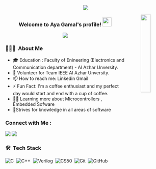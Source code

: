 <p align="center"><img src="https://i.imgur.com/A6bWGFl.gif"/></p>
<p align="center">
  <img src="https://github.com/mohamedabusrea/mohamedabusrea/blob/master/profile-img.png" align="right" width="25%"/>

<h3 align="center">
  Welcome to Aya Gamal's profile!
  <img src="https://media.giphy.com/media/hvRJCLFzcasrR4ia7z/giphy.gif" width="28">
</h3>

<!-- Typing SVG by DenverCoder1 - https://github.com/DenverCoder1/readme-typing-svg -->
<p align="center">
  <a href="https://github.com/DenverCoder1/readme-typing-svg"><img src="https://readme-typing-svg.herokuapp.com/?lines=SoftWare%20Engineering%20;Always%20learning%20new%20things&font=Fira%20Code&center=true&width=440&height=45&color=f75c7e&vCenter=true&size=22"></a>
</p> 


<h3> 👨🏻‍💻 &nbsp;About Me </h3>


- 🎓 Education : Faculty of Enineering (Electronics and Communication department) - Al Azhar Unversity.
- 💼  Volunteer for Team IEEE Al Azhar Unversity.
- 📫 How to reach me: Linkedin Gmail
- ⚡ Fun Fact: I'm a coffee enthusiast and my perfect day would start and end with a cup of coffee.
- 👨‍💻 Learning more about Microcontrollers , Embedded Sofware
- 🌱Strives for knowledge in all areas of software


### Connect with Me :

<a href="https://linkedin.com/in/ayagamal" target="_blank"><img src="https://img.shields.io/badge/-Aya%20Gamal-0077B5?style=for-the-badge&logo=Linkedin&logoColor=white"/></a>
<a href="https://t.me/AyaGamal" target="_blank"><img src="https://img.shields.io/badge/-Aya%20Gamal-0077B5?style=for-the-badge&logo=facebook&logoColor=white"/></a>


### 🛠 &nbsp;Tech Stack
![C](https://img.shields.io/badge/-C-05122A?style=flat&logo=javascript)&nbsp;
![C++](https://img.shields.io/badge/-C++-05122A?style=flat&logo=bootstrap&logoColor=563D7C)&nbsp;
![Verilog](https://img.shields.io/badge/-Verilog-05122A?style=flat&logo=HTML5)&nbsp;
![CS50](https://img.shields.io/badge/-CS50-05122A?style=flat&logo=CSS3&logoColor=1572B6)&nbsp;
![Git](https://img.shields.io/badge/-Git-05122A?style=flat&logo=git)&nbsp;
![GitHub](https://img.shields.io/badge/-GitHub-05122A?style=flat&logo=github)&nbsp;


